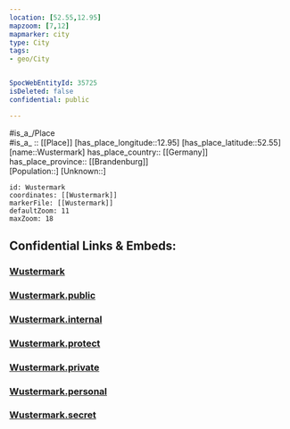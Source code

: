 ```yaml
---
location: [52.55,12.95] 
mapzoom: [7,12] 
mapmarker: city 
type: City
tags:
- geo/City


SpocWebEntityId: 35725
isDeleted: false
confidential: public

---
```

#is_a_/Place  
#is_a_ :: [[Place]] 
[has_place_longitude::12.95] 
[has_place_latitude::52.55] 
[name::Wustermark] 
has_place_country:: [[Germany]]  
has_place_province:: [[Brandenburg]]  
[Population::] 
[Unknown::] 


```leaflet
id: Wustermark
coordinates: [[Wustermark]] 
markerFile: [[Wustermark]] 
defaultZoom: 11 
maxZoom: 18
```


## Confidential Links & Embeds: 

### [Wustermark](/_Standards/Earth/Continent/Europe/Europe~Central/Germany/Germany~East/Brandenburg/counties~Brandenburg/Havelland/cities~Havelland/Wustermark.md) 

### [Wustermark.public](/_public/Earth/Continent/Europe/Europe~Central/Germany/Germany~East/Brandenburg/counties~Brandenburg/Havelland/cities~Havelland/Wustermark.public.md) 

### [Wustermark.internal](/_internal/Earth/Continent/Europe/Europe~Central/Germany/Germany~East/Brandenburg/counties~Brandenburg/Havelland/cities~Havelland/Wustermark.internal.md) 

### [Wustermark.protect](/_protect/Earth/Continent/Europe/Europe~Central/Germany/Germany~East/Brandenburg/counties~Brandenburg/Havelland/cities~Havelland/Wustermark.protect.md) 

### [Wustermark.private](/_private/Earth/Continent/Europe/Europe~Central/Germany/Germany~East/Brandenburg/counties~Brandenburg/Havelland/cities~Havelland/Wustermark.private.md) 

### [Wustermark.personal](/_personal/Earth/Continent/Europe/Europe~Central/Germany/Germany~East/Brandenburg/counties~Brandenburg/Havelland/cities~Havelland/Wustermark.personal.md) 

### [Wustermark.secret](/_secret/Earth/Continent/Europe/Europe~Central/Germany/Germany~East/Brandenburg/counties~Brandenburg/Havelland/cities~Havelland/Wustermark.secret.md)

